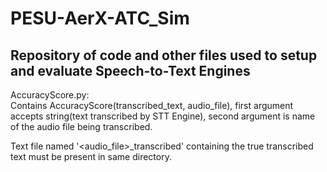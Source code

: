 # PESU-AerX-ATC_Sim
Repository of code and other files used to setup and evaluate Speech-to-Text Engines 
-----------------------------------------------------------------------------------------------------------------------------------------
AccuracyScore.py:     
  Contains AccuracyScore(transcribed_text, audio_file),
  first argument accepts string(text transcribed by STT Engine), 
  second argument is name of the audio file being transcribed.
  
  Text file named '<audio_file>_transcribed' containing the true transcribed text must be present in same directory.

